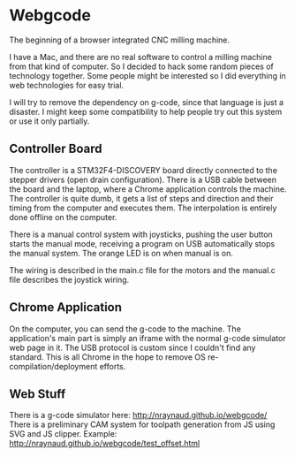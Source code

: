 Webgcode
========
The beginning of a browser integrated CNC milling machine.

I have a Mac, and there are no real software to control a milling machine from that kind of computer. So I decided to hack some random pieces of technology together.
Some people might be interested so I did everything in web technologies for easy trial.

I will try to remove the dependency on g-code, since that language is just a disaster. I might keep some compatibility to help people try out this system or use it only partially.

Controller Board
----------------

The controller is a STM32F4-DISCOVERY board directly connected to the stepper drivers (open drain configuration).
There is a USB cable between the board and the laptop, where a Chrome application controls the machine.
The controller is quite dumb, it gets a list of steps and direction and their timing from the computer and executes them. The interpolation is entirely done offline on the computer.

There is a manual control system with joysticks, pushing the user button starts the manual mode, receiving a program on USB automatically stops the manual system.
The orange LED is on when manual is on.

The wiring is described in the main.c file for the motors and the manual.c file describes the joystick wiring.


Chrome Application
------------------

On the computer, you can send the g-code to the machine. The application's main part is simply an iframe with the normal g-code simulator web page in it.
The USB protocol is custom since I couldn't find any standard. This is all Chrome in the hope to remove OS re-compilation/deployment efforts.


Web Stuff
---------
There is a g-code simulator here: http://nraynaud.github.io/webgcode/
There is a preliminary CAM system for toolpath generation from JS using SVG and JS clipper.
Example: http://nraynaud.github.io/webgcode/test_offset.html
